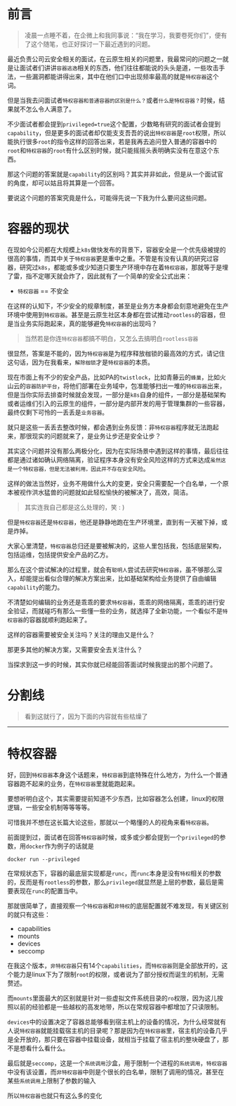 # 前言
> 凌晨一点睡不着，在企微上和我同事说：“我在学习，我要卷死你们”，便有了这个随笔，也正好探讨一下最近遇到的问题。


最近负责公司云安全相关的面试，在云原生相关的问题里，我最常问的问题之一就是让面试者们讲讲`容器逃逸`相关的东西，他们往往都能说的头头是道，一些攻击手法，一些漏洞都能讲得出来，其中在他们口中出现频率最高的就是`特权容器`这个词。


但是当我去问面试者`特权容器和普通容器的区别是什么？`或者`什么是特权容器？`时候，结果就不怎么令人满意了。


不少面试者都会提到`privileged=true`这个配置，少数略有研究的面试者会提到`capability`，但是更多的面试者却仅能支支吾吾的说出`特权容器`是`root`权限，所以能执行很多`root`的指令这样的回答出来，若是我再去追问登入普通的容器中的`root`和`特权容器`的`root`有什么区别时候，就只能摇摇头表明确实没有在意这个东西。


那这个问题的答案就是`capability`的区别吗？其实并非如此，但是从一个面试官的角度，却可以姑且将其算是一个回答。


要说这个问题的答案究竟是什么，可能得先说一下我为什么要问这些问题。


# 容器的现状
在现如今公司都在大规模上`k8s`做快发布的背景下，容器安全是一个优先级被提的很高的事情，而其中关于`特权容器`更是重中之重。不管是有没有认真的研究过容器，研究过`k8s`，都能或多或少知道只要生产环境中存在着`特权容器`，那就等于是埋了雷，指不定哪天就会炸了，因此就有了一个简单的安全公式出来：
* `特权容器` == 不安全


在这样的认知下，不少安全的规章制度，甚至是业务方本身都会刻意地避免在生产环境中使用到`特权容器`。甚至是云原生社区本身都在尝试推动`rootless`的容器，但是当业务实际跑起来，真的能够避免`特权容器`的出现吗？
> 当然若是你连`特权容器`都搞不明白，又怎么去搞明白`rootless容器`


很显然，答案是不能的，因为`特权容器`是为程序释放枷锁的最高效的方式，请记住这句话，因为在我看来，`解除枷锁`才是`特权容器`的本质。


现在市面上有不少的安全产品，比如PA的`twistlock`，比如青藤云的`蜂巢`，比如火山云的`容器防护平台`，将他们部署在业务域中，包准能够扫出一堆的`特权容器`出来，但是当你实际去排查时候就会发现，一部分是`k8s`自身的组件，一部分是基础架构或者运维们引入的云原生的组件，一部分是内部开发的用于管理集群的一些容器，最终仅剩下可怜的一丢丢是`业务容器`。


就只是这些一丢丢去整改时候，都会遇到业务反馈：非`特权容器`程序就无法跑起来，那很现实的问题就来了，是业务让步还是安全让步？


其实这个问题并没有那么两极分化，因为在实际场景中遇到这样的事情，最后往往都是通过诸如确认网络隔离，验证程序本身没有安全风险这样的方式来达成`虽然这是一个特权容器，但是无法被利用，因此并不存在安全风险`。


这样的做法当然好，业务不用做什么大的变更，安全只需要配一个白名单，一个原本被视作洪水猛兽的问题就如此轻松愉快的被解决了，高效，简洁。
> 其实连我自己都是这么处理的，笑 : )


但是`特权容器`还是`特权容器`，他还是静静地跑在生产环境里，直到有一天被下掉，或是炸掉。


大家心里清楚，`特权容器`总归还是要被解决的，这些人里包括我，包括底层架构，包括运维，包括提供安全产品的乙方。


那么在这个尝试解决的过程里，就会有`聪明人`尝试去研究`特权容器`，虽不够那么深入，却能提出看似合理的解决方案出来，比如基础架构给业务提供了自由编辑`capability`的能力。


不清楚如何编辑的业务还是乖乖的要求`特权容器`，乖乖的网络隔离，乖乖的进行安全验证，而就碰巧有那么一些懂一些的业务，就选择了全新功能，一个看似不是`特权容器`的容器就顺利跑起来了。


这样的容器需要被安全关注吗？关注的理由又是什么？


那更多其他的解决方案，又需要安全去关注什么？


当探求到这一步的时候，其实你就已经能回答面试时候我提出的那个问题了。


# 分割线
> 看到这就行了，因为下面的内容就有些枯燥了


---


# 特权容器
好，回到`特权容器`本身这个话题来，`特权容器`到底特殊在什么地方，为什么一个普通容器跑不起来的业务，在`特权容器`里就能跑起来。


要想听明白这个，其实需要提前知道不少东西，比如容器怎么创建，linux的权限逻辑，一些安全机制等等等等。


可惜我并不想在这长篇大论这些，那就以一个略懂的人的视角来看`特权容器`。


前面提到过，面试者在回答`特权容器`时候，或多或少都会提到一个`privileged`的参数，用`docker`作为例子的话就是
```
docker run --privileged
```


在常规状态下，容器的最底层实现都是`runc`，而`runc`本身是没有`特权`相关的参数的，反而是有`rootless`的参数，那么`privileged`就显然是上层的参数，最后是需要表现在`runc`的配置当中。


那就很简单了，直接观察一个`特权容器`和`非特权`的底层配置就不难发现，有关键区别的就只有这些：
* capabilities
* mounts
* devices
* seccomp


在我这个版本，`非特权容器`只有14个`capabilities`，而`特权容器`则是全部放开的，这个能力是linux下为了限制`root`的权限，或者说为了部分授权而诞生的机制，无需赘述。


而`mounts`里面最大的区别就是针对一些虚拟文件系统目录的`ro`权限，因为这儿按照以前的经验都是一些越权的高发地带，所以在常规容器中都增加了只读限制。


`devices`中的设置决定了容器总能够看到宿主机上的设备的情况，为什么经常就有人说`特权容器`就能挂载宿主机的目录呢？那是因为在`特权容器`里，宿主机的设备几乎是全开放的，那只要在容器中挂载设备，就相当于挂载了宿主机的整块硬盘了，那不是想看什么看什么。


最后就是`seccomp`，这是一个`系统调用`沙盒，用于限制一个进程的`系统调用`，`特权容器`中没有该设置，而`非特权容器`中则是个很长的白名单，限制了调用的情况，甚至在某些`系统调用`上限制了参数的输入


所以`特权容器`也就只有这么多的变化






